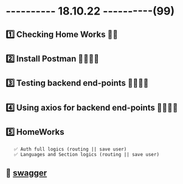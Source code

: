 # ---------- 18.10.22 ----------(99)

## 1️⃣ Checking Home Works 👍🏻

## 2️⃣ Install Postman 👍🏻👍🏻

## 3️⃣ Testing backend end-points 👍🏻👍🏻

## 4️⃣ Using axios for backend end-points 👍🏻👍🏻

## 5️⃣ HomeWorks

       ✅ Auth full logics (routing || save user)
       ✅ Languages and Section logics (routing || save user)

## 🎩 [swagger](http://204.236.203.14:8090/swagger-ui/#/)
